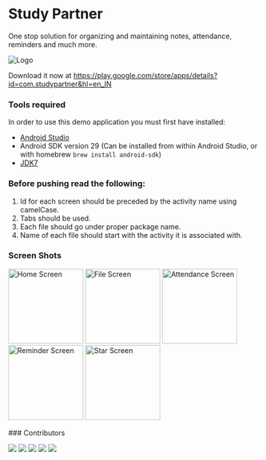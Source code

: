 # Study Partner
One stop solution for organizing and maintaining notes, attendance, reminders and much more.

![Logo](https://github.com/krayong/Study_Partner/blob/master/app/src/main/app_logo-playstore.png)

Download it now at https://play.google.com/store/apps/details?id=com.studypartner&hl=en_IN

### Tools required
In order to use this demo application you must first have installed:
* [Android Studio](https://developer.android.com/studio/index.html)
* Android SDK version 29 (Can be installed from within Android Studio, or with homebrew `brew install android-sdk`)
* [JDK7](http://www.oracle.com/technetwork/java/javase/downloads/jdk7-downloads-1880260.html)

### Before pushing read the following:

1. Id for each screen should be preceded by the activity name using camelCase.
2. Tabs should be used.
3. Each file should go under proper package name.
4. Name of each file should start with the activity it is associated with.

### Screen Shots
<p float="left">
	<img src="https://github.com/krayong/Study_Partner/blob/master/Home%20Screen.jpg" alt="Home Screen" width="150">
	<img src="https://github.com/krayong/Study_Partner/blob/master/File%20Screen.jpg" alt="File Screen" width="150">
	<img src="https://github.com/krayong/Study_Partner/blob/master/Attendance%20Screen.jpg" alt="Attendance Screen" width="150">
	<img src="https://github.com/krayong/Study_Partner/blob/master/Reminder%20Screen.jpg" alt="Reminder Screen" width="150">
	<img src="https://github.com/krayong/Study_Partner/blob/master/Star%20Screen.jpg" alt="Star Screen" width="150">
</p>
### Contributors
<p float="left">
	<img src="https://avatars.githubusercontent.com/u/35189722?s=52&v=4">
	<img src="https://avatars.githubusercontent.com/u/42269590?s=52&v=4">
	<img src="https://avatars.githubusercontent.com/u/76524156?s=52&v=4">
	<img src="https://avatars.githubusercontent.com/u/76584243?s=52&v=4">
	<img src="https://avatars.githubusercontent.com/u/78471522?s=52&v=4">

